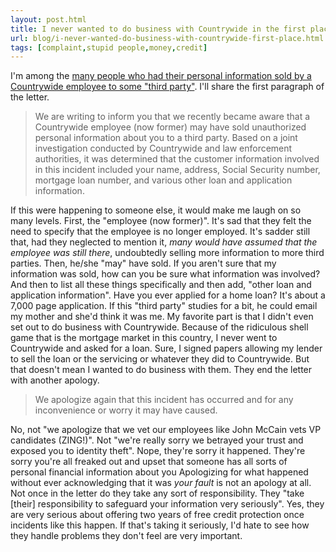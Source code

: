 ```yaml
---
layout: post.html
title: I never wanted to do business with Countrywide in the first place
url: blog/i-never-wanted-do-business-with-countrywide-first-place.html
tags: [complaint,stupid people,money,credit]
---
```

I'm among the [many people who had their personal information sold by a Countrywide employee to some "third party"](http://consumerist.com/5048491/countrywide-sells-your-data-offers-credit-monitoring-service-hangs-up-when-you-ask-for-it). I'll share the first paragraph of the letter. 

> We are writing to inform you that we recently became aware that a Countrywide employee (now former) may have sold unauthorized personal information about you to a third party. Based on a joint investigation conducted by Countrywide and law enforcement authorities, it was determined that the customer information involved in this incident included your name, address, Social Security number, mortgage loan number, and various other loan and application information.

If this were happening to someone else, it would make me laugh on so many levels. First, the "employee (now former)". It's sad that they felt the need to specify that the employee is no longer employed. It's sadder still that, had they neglected to mention it, _many would have assumed that the employee was still there_, undoubtedly selling more information to more third parties. Then, he/she "may" have sold. If you aren't sure that my information was sold, how can you be sure what information was involved? And then to list all these things specifically and then add, "other loan and application information". Have you ever applied for a home loan? It's about a 7,000 page application. If this "third party" studies for a bit, he could email my mother and she'd think it was me. My favorite part is that I didn't even set out to do business with Countrywide. Because of the ridiculous shell game that is the mortgage market in this country, I never went to Countrywide and asked for a loan. Sure, I signed papers allowing my lender to sell the loan or the servicing or whatever they did to Countrywide. But that doesn't mean I wanted to do business with them. They end the letter with another apology. 

> We apologize again that this incident has occurred and for any inconvenience or worry it may have caused.

No, not "we apologize that we vet our employees like John McCain vets VP candidates (ZING!)". Not "we're really sorry we betrayed your trust and exposed you to identity theft". Nope, they're sorry it happened. They're sorry you're all freaked out and upset that someone has all sorts of personal financial information about you Apologizing for what happened without ever acknowledging that it was _your fault_ is not an apology at all. Not once in the letter do they take any sort of responsibility. They "take [their] responsibility to safeguard your information very seriously". Yes, they are very serious about offering two years of free credit protection once incidents like this happen. If that's taking it seriously, I'd hate to see how they handle problems they don't feel are very important.
